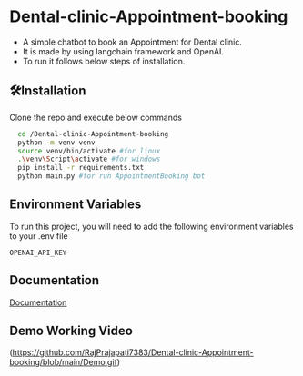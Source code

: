 
# Dental-clinic-Appointment-booking

- A simple chatbot to book an Appointment for Dental clinic.
- It is made by using langchain framework and OpenAI.
- To run it follows below steps of installation.


## 🛠️Installation

Clone the repo and execute below commands

```bash
  cd /Dental-clinic-Appointment-booking
  python -m venv venv
  source venv/bin/activate #for linux
  .\venv\Script\activate #for windows
  pip install -r requirements.txt
  python main.py #for run AppointmentBooking bot
```

## Environment Variables

To run this project, you will need to add the following environment variables to your .env file

`OPENAI_API_KEY`

## Documentation

[Documentation](https://docs.google.com/document/d/12XbVRpOPbfHtdHez_Of75F-sfIrxe2pdu57AzCXQgm4/edit?usp=sharing)

## Demo Working Video
(https://github.com/RajPrajapati7383/Dental-clinic-Appointment-booking/blob/main/Demo.gif)
